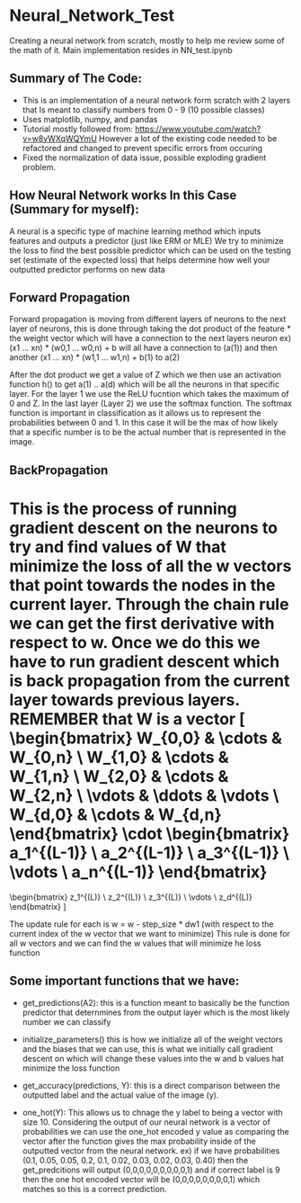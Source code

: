 # Neural_Network_Test
Creating a neural network from scratch, mostly to help me review some of the math of it.
Main implementation resides in NN_test.ipynb

## Summary of The Code:
- This is an implementation of a neural network form scratch with 2 layers that Is meant to classify numbers from 0 - 9 (10 possible classes)
- Uses matplotlib, numpy, and pandas
- Tutorial mostly followed from: https://www.youtube.com/watch?v=w8yWXqWQYmU However a lot of the existing code needed to be refactored and changed to prevent specific errors from occuring
- Fixed the normalization of data issue, possible exploding gradient problem.

## How Neural Network works In this Case (Summary for myself):
A neural is a specific type of machine learning method which inputs features and outputs a predictor (just like ERM or MLE) We try to minimize the loss to find the best
possible predictor which can be used on the testing set (estimate of the expected loss) that helps determine how well your outputted predictor performs on new data

## Forward Propagation
Forward propagation is moving from different layers of neurons to the next layer of neurons, this is done through taking the dot product of the feature * the weight vector which 
will have a connection to the next layers neuron ex) (x1 ... xn) * (w0,1 ... w0,n) + b will all have a connection to (a(1)) and then another (x1 ... xn) * (w1,1 ... w1,n) + b(1) to a(2)

After the dot product we get a value of Z which we then use an activation function h() to get a(1) .. a(d) which will be all the neurons in that specific layer.
For the layer 1 we use the ReLU fucntion which takes the maximum of 0 and Z. In the last layer (Layer 2) we use the softmax function. The softmax function is important in classification
as it allows us to represent the probabilities between 0 and 1. In this case it will be the max of how likely that a specific number is to be the actual number that is represented in the image.

## BackPropagation
This is the process of running gradient descent on the neurons to try and find values of W that minimize the loss of all the w vectors that point towards the nodes in the current layer.
Through the chain rule we can get the first derivative with respect to w. Once we do this we have to run gradient descent which is back propagation from the current layer towards previous layers.
REMEMBER that W is a vector
\[
\begin{bmatrix}
W_{0,0} & \cdots & W_{0,n} \\
W_{1,0} & \cdots & W_{1,n} \\
W_{2,0} & \cdots & W_{2,n} \\
\vdots & \ddots & \vdots \\
W_{d,0} & \cdots & W_{d,n}
\end{bmatrix}
\cdot
\begin{bmatrix}
a_1^{(L-1)} \\
a_2^{(L-1)} \\
a_3^{(L-1)} \\
\vdots \\
a_n^{(L-1)}
\end{bmatrix}
=
\begin{bmatrix}
z_1^{(L)} \\
z_2^{(L)} \\
z_3^{(L)} \\
\vdots \\
z_d^{(L)}
\end{bmatrix}
\]

The update rule for each is 
w = w - step_size * dw1 (with respect to the current index of the w vector that we want to minimize) 
This rule is done for all w vectors and we can find the w values that will minimize he loss function

## Some important functions that we have:
- get_predictions(A2): this is a function meant to basically be the function predictor that deternmines from the output layer which is the most likely number we can classify

- initialize_parameters() this is how we initialize all of the weight vectors and the biases that we can use, this is what we initially call gradient descent on which will change these values into the 
w and b values hat minimize the loss function

- get_accuracy(predictions, Y): this is a direct comparison between the outputted label and the actual value of the image (y).

- one_hot(Y): This allows us to chnage the y label to being a vector with size 10. Considering the output of our neural network is a vector of probabilities we can use the one_hot encoded y 
value as comparing the vector after the function gives the max probability inside of the outputted vector from the neural network.
ex) if we have probabilities (0.1, 0.05, 0.05, 0.2, 0.1, 0.02, 0.03, 0.02, 0.03, 0.40) then the get_predcitions will output (0,0,0,0,0,0,0,0,0,1)
and if correct label is 9 then the one hot encoded vector will be (0,0,0,0,0,0,0,0,1) which matches so this is a correct prediction.


